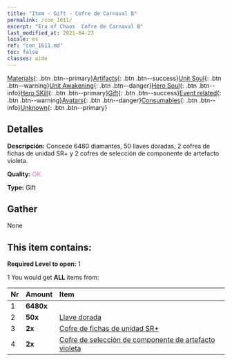 ```yaml
---
title: "Item - Gift - Cofre de Carnaval B"
permalink: /con_1611/
excerpt: "Era of Chaos  Cofre de Carnaval B"
last_modified_at: 2021-04-23
locale: es
ref: "con_1611.md"
toc: false
classes: wide
---
```

 [Materials](/ItemsES/){: .btn .btn--primary}[Artifacts](/ItemsES/Artifacts/){: .btn .btn--success}[Unit Soul](/ItemsES/UnitSoul/){: .btn .btn--warning}[Unit Awakening](/ItemsES/UnitAwakening/){: .btn .btn--danger}[Hero Soul](/ItemsES/HeroSoul/){: .btn .btn--info}[Hero SKill](/ItemsES/HeroSkill/){: .btn .btn--primary}[Gift](/ItemsES/Gift/){: .btn .btn--success}[Event related](/ItemsES/Events/){: .btn .btn--warning}[Avatars](/ItemsES/Avatars/){: .btn .btn--danger}[Consumables](/ItemsES/Consumables/){: .btn .btn--info}[Unknown](/ItemsES/Unknown/){: .btn .btn--primary}

## Detalles
 **Descripción:** Concede 6480 diamantes, 50 llaves doradas, 2 cofres de fichas de unidad SR+ y 2 cofres de selección de componente de artefacto violeta.

 **Quality:** <span style="color: #DA70D6">OK</span>

 **Type:** Gift

## Gather

  None

## This item contains:

 **Required Level to open:** 1

 1 You would get **ALL** items  from:

  | Nr | Amount |     Item    |
  |:---|:-------|:------------|
  | 1 |  **6480x** | <i class="fas fa-gem"/> |  | 
  | 2 |  **50x** | [Llave dorada](/ItemsES/con_783/) |  | 
  | 3 |  **2x** | [Cofre de fichas de unidad SR+](/ItemsES/con_1598/) |  | 
  | 4 |  **2x** | [Cofre de selección de componente de artefacto violeta](/ItemsES/con_1612/) |  | 
